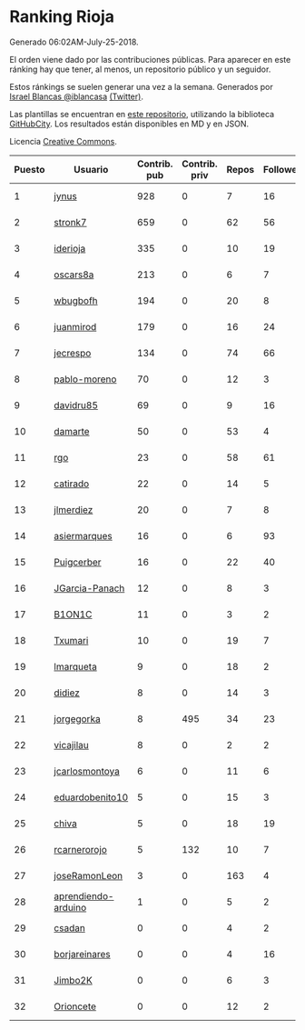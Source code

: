 # Ranking Rioja

Generado 06:02AM-July-25-2018.

El orden viene dado por las contribuciones públicas. Para aparecer en este ránking hay que tener, al menos, un repositorio público y un seguidor.

Estos ránkings se suelen generar una vez a la semana. Generados por [Israel Blancas @iblancasa](https://github.com/iblancasa/) [(Twitter)](https://twitter.com/iblancasa).

Las plantillas se encuentran en [este repositorio](https://github.com/iblancasa/GH-Spanish-Ranking), utilizando la biblioteca [GitHubCity](https://github.com/iblancasa/GitHubCity). Los resultados están disponibles en MD y en JSON.

Licencia [Creative Commons](https://creativecommons.org/licenses/by/4.0/).

| Puesto   |  Usuario  | Contrib. pub | Contrib. priv |Repos| Followers | Desde |  Avatar  |
|----------|-----------|--------------|---------------|-----|-----------|-------|----------|
|1|[jynus](https://github.com/jynus)|928|0|7|16|2014-08-28|![jynus]()|
|2|[stronk7](https://github.com/stronk7)|659|0|62|56|2009-12-14|![stronk7]()|
|3|[iderioja](https://github.com/iderioja)|335|0|10|19|2013-07-25|![iderioja]()|
|4|[oscars8a](https://github.com/oscars8a)|213|0|6|7|2017-11-13|![oscars8a]()|
|5|[wbugbofh](https://github.com/wbugbofh)|194|0|20|8|2013-04-24|![wbugbofh]()|
|6|[juanmirod](https://github.com/juanmirod)|179|0|16|24|2013-02-27|![juanmirod]()|
|7|[jecrespo](https://github.com/jecrespo)|134|0|74|66|2012-03-15|![jecrespo]()|
|8|[pablo-moreno](https://github.com/pablo-moreno)|70|0|12|3|2014-07-18|![pablo-moreno]()|
|9|[davidru85](https://github.com/davidru85)|69|0|9|16|2010-11-08|![davidru85]()|
|10|[damarte](https://github.com/damarte)|50|0|53|4|2013-04-30|![damarte]()|
|11|[rgo](https://github.com/rgo)|23|0|58|61|2009-01-16|![rgo]()|
|12|[catirado](https://github.com/catirado)|22|0|14|5|2010-08-04|![catirado]()|
|13|[jlmerdiez](https://github.com/jlmerdiez)|20|0|7|8|2014-01-24|![jlmerdiez]()|
|14|[asiermarques](https://github.com/asiermarques)|16|0|6|93|2009-11-05|![asiermarques]()|
|15|[Puigcerber](https://github.com/Puigcerber)|16|0|22|40|2011-06-22|![Puigcerber]()|
|16|[JGarcia-Panach](https://github.com/JGarcia-Panach)|12|0|8|3|2015-07-08|![JGarcia-Panach]()|
|17|[B1ON1C](https://github.com/B1ON1C)|11|0|3|2|2017-05-23|![B1ON1C]()|
|18|[Txumari](https://github.com/Txumari)|10|0|19|7|2010-09-16|![Txumari]()|
|19|[lmarqueta](https://github.com/lmarqueta)|9|0|18|2|2015-09-17|![lmarqueta]()|
|20|[didiez](https://github.com/didiez)|8|0|14|3|2011-02-22|![didiez]()|
|21|[jorgegorka](https://github.com/jorgegorka)|8|495|34|23|2008-05-07|![jorgegorka]()|
|22|[vicajilau](https://github.com/vicajilau)|8|0|2|2|2017-12-01|![vicajilau]()|
|23|[jcarlosmontoya](https://github.com/jcarlosmontoya)|6|0|11|6|2014-05-23|![jcarlosmontoya]()|
|24|[eduardobenito10](https://github.com/eduardobenito10)|5|0|15|3|2011-09-06|![eduardobenito10]()|
|25|[chiva](https://github.com/chiva)|5|0|18|19|2010-06-15|![chiva]()|
|26|[rcarnerorojo](https://github.com/rcarnerorojo)|5|132|10|7|2014-04-17|![rcarnerorojo]()|
|27|[joseRamonLeon](https://github.com/joseRamonLeon)|3|0|163|4|2012-04-26|![joseRamonLeon]()|
|28|[aprendiendo-arduino](https://github.com/aprendiendo-arduino)|1|0|5|2|2016-09-02|![aprendiendo-arduino]()|
|29|[csadan](https://github.com/csadan)|0|0|4|2|2014-01-21|![csadan]()|
|30|[borjareinares](https://github.com/borjareinares)|0|0|4|16|2011-01-26|![borjareinares]()|
|31|[Jimbo2K](https://github.com/Jimbo2K)|0|0|6|3|2016-03-15|![Jimbo2K]()|
|32|[Orioncete](https://github.com/Orioncete)|0|0|12|2|2016-03-12|![Orioncete]()|

